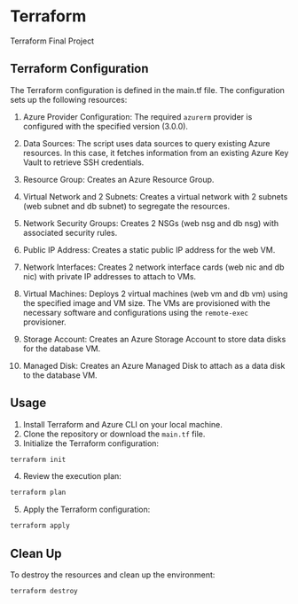# Terraform
Terraform Final Project

## Terraform Configuration
The Terraform configuration is defined in the main.tf file. The configuration sets up the following resources:

1. Azure Provider Configuration:
   The required `azurerm` provider is configured with the specified version (3.0.0).

2. Data Sources:
   The script uses data sources to query existing Azure resources. In this case, it fetches information from an existing Azure Key Vault to retrieve SSH credentials.

3. Resource Group:
   Creates an Azure Resource Group.

4. Virtual Network and 2 Subnets:
   Creates a virtual network with 2 subnets (web subnet and db subnet) to segregate the resources.

5. Network Security Groups:
   Creates 2 NSGs (web nsg and db nsg) with associated security rules.

6. Public IP Address:
   Creates a static public IP address for the web VM.

7. Network Interfaces:
   Creates 2 network interface cards (web nic and db nic) with private IP addresses to attach to VMs.

8. Virtual Machines:
   Deploys 2 virtual machines (web vm and db vm) using the specified image and VM size. The VMs are provisioned with the necessary software and configurations using the `remote-exec` provisioner.

9. Storage Account:
   Creates an Azure Storage Account to store data disks for the database VM.

10. Managed Disk:
    Creates an Azure Managed Disk to attach as a data disk to the database VM.

## Usage

1. Install Terraform and Azure CLI on your local machine.
2. Clone the repository or download the `main.tf` file.
3. Initialize the Terraform configuration:

```bash
terraform init
```

4. Review the execution plan:

```bash
terraform plan
```

5. Apply the Terraform configuration:

```bash
terraform apply
```

## Clean Up

To destroy the resources and clean up the environment:

```bash
terraform destroy
```
